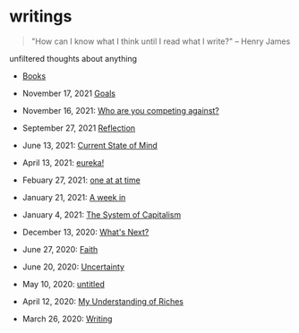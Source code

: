 # writings

> "How can I know what I think until I read what I write?" – Henry James

unfiltered thoughts about anything

- [Books](books.md)

- November 17, 2021 [Goals](202111117_goals.md)
- November 16, 2021: [Who are you competing against?](20211116_who_are_you_competing_against.md)
- September 27, 2021 [Reflection](20210927_reflection.md)
- June 13, 2021: [Current State of Mind](20210613_current_state_of_mind.md)
- April 13, 2021: [eureka!](20210413_eureka.md)
- Febuary 27, 2021: [one at at time](20210227_one_at_a_time.md)
- January 21, 2021: [A week in](20210121_a_week_in.md)
- January 4, 2021: [The System of Capitalism](20210104_the_system_of_capitalism.md)
- December 13, 2020: [What's Next?](20201213_what's_next.md)
- June 27, 2020: [Faith](20200627_faith.md)
- June 20, 2020: [Uncertainty](20200620_uncertainty.md)
- May 10, 2020: [untitled](20200510.md)
- April 12, 2020: [My Understanding of Riches](20200412_my_understanding_of_riches.md)
- March 26, 2020: [Writing](20200326_writing.md)
